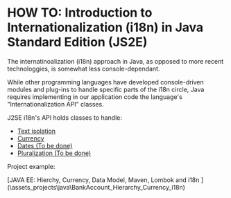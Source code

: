 # HOW TO: Introduction to Internationalization (i18n) in Java Standard Edition (JS2E)

The internatinoalization (i18n) approach in Java, as opposed to more recent technologgies, is somewhat less console-dependant.

While other programming languages have developed console-driven modules and plug-ins to handle specific parts of the i18n circle, Java requires implementing in our application code the language's "Internationalization API" classes.

J2SE i18n's API holds classes to handle:

- [Text isolation](/assets/java/text_isolation/README.md)
- [Currency](/assets/java/currency/README.md)
- [Dates (To be done)](/assets/java/dates/README.md)
- [Pluralization (To be done)](/assets/java/pluralization/README.md)


Project example:

[JAVA EE: Hierchy, Currency, Data Model, Maven, Lombok and i18n	](\assets\_projects\java\BankAccount_Hierarchy_Currency_i18n\)